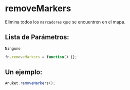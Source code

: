 # removeMarkers

Elimina todos los `marcadores` que se encuentren en el mapa.


## Lista de Parámetros:
`Ninguno`

```js
fn.removeMarkers = function() {};
```


## Un ejemplo:

```js
Anuket.removeMarkers();
```
